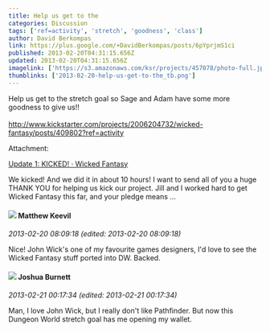 ```yaml
---
title: Help us get to the
categories: Discussion
tags: ['ref=activity', 'stretch', 'goodness', 'class']
author: David Berkompas
link: https://plus.google.com/+DavidBerkompas/posts/6pYprjmS1ci
published: 2013-02-20T04:31:15.656Z
updated: 2013-02-20T04:31:15.656Z
imagelink: ['https://s3.amazonaws.com/ksr/projects/457078/photo-full.jpg?1360526291']
thumblinks: ['2013-02-20-help-us-get-to-the_tb.png']
---
```


Help us get to the stretch goal so Sage and Adam have some more goodness to give us!!<br /><br /><a href="http://www.kickstarter.com/projects/2006204732/wicked-fantasy/posts/409802?ref=activity" class="ot-anchor">http://www.kickstarter.com/projects/2006204732/wicked-fantasy/posts/409802?ref=activity</a>


Attachment:

<a href='http://www.kickstarter.com/projects/2006204732/wicked-fantasy/posts/409802?ref=activity'>Update 1: KICKED! · Wicked Fantasy</a>


We kicked! And we did it in about 10 hours! I want to send all of you a huge THANK YOU for helping us kick our project. Jill and I worked hard to get Wicked Fantasy this far, and your pledge means ...
<div id='comment z12zzbtrnpf0xhtd223ptlzx2qmot3d5f04'>
  <h4><img src='{{site.baseurl}}//images/avatars/111045827268540883062_photo.jpg'> Matthew Keevil</h4>
      <p><cite>2013-02-20 08:09:18 (edited: 2013-02-20 08:09:18)</cite></p>
        <p>Nice! John Wick&#39;s one of my favourite games designers, I&#39;d love to see the Wicked Fantasy stuff ported into DW. Backed.</p>
</div>
        

<div id='comment z12zzbtrnpf0xhtd223ptlzx2qmot3d5f04'>
  <h4><img src='{{site.baseurl}}//images/avatars/106342385835822627423_photo.jpg'> Joshua Burnett</h4>
      <p><cite>2013-02-21 00:17:34 (edited: 2013-02-21 00:17:34)</cite></p>
        <p>Man, I love John Wick, but I really don&#39;t like Pathfinder. But now this Dungeon World stretch goal has me opening my wallet.</p>
</div>
        